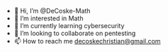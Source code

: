 - 👋 Hi, I’m @DeCoske-Math
- 👀 I’m interested in Math
- 🌱 I’m currently learning cybersecurity
- 💞️ I’m looking to collaborate on pentesting
- 📫 How to reach me decoskechristian@gmail.com


<!---
DeCoske-Math/DeCoske-Math is a ✨ special ✨ repository because its `README.md` (this file) appears on your GitHub profile.
You can click the Preview link to take a look at your changes.
--->
